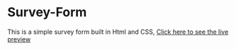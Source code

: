 # Survey-Form

This is a simple survey form built in Html and CSS, [Click here to see the live preview](https://codepen.io/Chisom_Nnabuihe/full/KKpomyg)